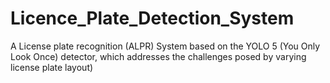 # Licence_Plate_Detection_System
A License plate recognition (ALPR) System based on the YOLO 5 (You Only Look Once) detector, which addresses the challenges posed by varying license plate layout)
